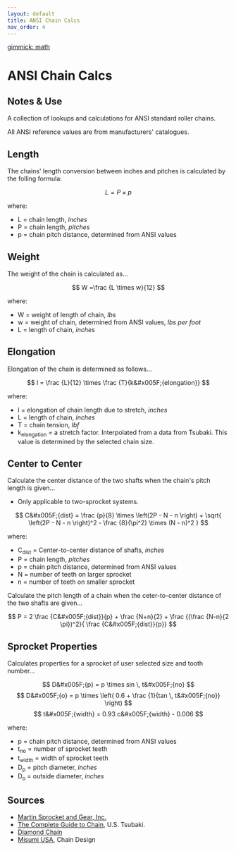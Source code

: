 ```yaml
---
layout: default
title: ANSI Chain Calcs
nav_order: 4
---
```

[gimmick: math]()

ANSI Chain Calcs
===

Notes & Use
---

A collection of lookups and calculations for ANSI standard roller chains.

All ANSI reference values are from manufacturers' catalogues.

Length
---

The chains' length conversion between inches and pitches is calculated by the folling formula:

$$ L = P \times p $$

where:

* L = chain length, *inches*
* P = chain length, *pitches*
* p = chain pitch distance, determined from ANSI values

Weight
---

The weight of the chain is calculated as...

$$ W =\frac {L \times w}{12} $$

where:

* W = weight of length of chain, *lbs*
* w = weight of chain, determined from ANSI values, *lbs per foot*
* L = length of chain, *inches*

Elongation
---

Elongation of the chain is determined as follows...

$$ l = \frac {L}{12} \times \frac {T}{k&#x005F;{elongation}} $$

where:

* l = elongation of chain length due to stretch, *inches*
* L = length of chain, *inches*
* T = chain tension, *lbf*
* k<sub>elongation</sub> = a stretch factor.  Interpolated from a data from Tsubaki.  This value is determined by the selected chain size. 

Center to Center
---

Calculate the center distance of the two shafts when the chain's pitch length is given...

* Only applicable to two-sprocket systems.

$$ C&#x005F;{dist} = 
\frac {p}{8} \times 
    \left(2P - N - n \right) +
    \sqrt{
        \left(2P - N - n \right)^2 -
        \frac {8}{\pi^2} \times
        (N - n)^2
    }
$$

where:

* C<sub>dist</sub> = Center-to-center distance of shafts, *inches*
* P = chain length, *pitches*
* p = chain pitch distance, determined from ANSI values
* N = number of teeth on larger sprocket
* n = number of teeth on smaller sprocket

Calculate the pitch length of a chain when the ceter-to-center distance of the two shafts are given...

$$  P =
    2 \frac {C&#x005F;{dist}}{p} +
    \frac {N+n}{2} +
    \frac {(\frac {N-n}{2 \pi})^2}{ \frac {C&#x005F;{dist}}{p}}
$$

Sprocket Properties
---

Calculates properties for a sprocket of user selected size and tooth number...

$$ D&#x005F;{p} = p \times sin \, t&#x005F;{no} $$
$$ D&#x005F;{o} = 
    p \times
    \left(
        0.6 + \frac {1}{tan \, t&#x005F;{no}}
    \right)
$$
$$ t&#x005F;{width} = 0.93 c&#x005F;{width} - 0.006 $$

where:

* p = chain pitch distance, determined from ANSI values
* t<sub>no</sub> = number of sprocket teeth
* t<sub>width</sub> = width of sprocket teeth
* D<sub>p</sub> = pitch diameter, *inches*
* D<sub>o</sub> = outside diameter, *inches*

Sources
---

* [Martin Sprocket and Gear, Inc.](http://www.martinsprocket.com/)
* [The Complete Guide to Chain](https://www.google.com/url?sa=t&rct=j&q=&esrc=s&source=web&cd=2&cad=rja&sqi=2&ved=0CDYQFjAB&url=http%3A%2F%2Ftsubaki.ca%2Fpdf%2Flibrary%2Fthe_Complete_guide_to_chain.pdf&ei=IDPOUs23H-iysQTR-IGgDA&usg=AFQjCNFWliiEgppS2iq6WkGIxkFA8yk6gA&sig2=QmdCHxY8d3SxVsX9lVH-5A&bvm=bv.59026428,d.cWc), U.S. Tsubaki.
* [Diamond Chain](http://www.diamondchain.com/)
* [Misumi USA](http://us.misumi-ec.com/), Chain Design
